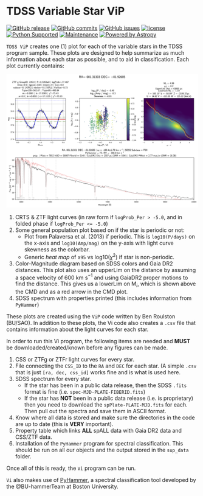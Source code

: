 # TDSS Variable Star ViP

[![GitHub release](https://img.shields.io/github/release/broulston/TDSS-Variable-Star-ViP.svg)](https://github.com/broulston/TDSS-Variable-Star-ViP/releases/latest)
[![GitHub commits](https://img.shields.io/github/commits-since/broulston/TDSS-Variable-Star-ViP/v1.0.0.svg)](https://github.com/broulston/TDSS-Variable-Star-ViP/commits/master)
[![GitHub issues](https://img.shields.io/github/issues/broulston/TDSS-Variable-Star-ViP.svg)](https://github.com/broulston/TDSS-Variable-Star-ViP/issues)
[![license](https://img.shields.io/github/license/broulston/TDSS-Variable-Star-ViP.svg)](https://github.com/broulston/TDSS-Variable-Star-ViP/blob/master/license.txt)
[![Python Supported](https://img.shields.io/badge/Python%20Supported-3-brightgreen.svg)](conda)
[![Maintenance](https://img.shields.io/maintenance/yes/2020.svg)]()
[![Powered by Astropy](https://img.shields.io/badge/powered%20by-AstroPy-orange.svg?style=flat)](http://www.astropy.org)

`TDSS ViP` creates one (1) plot for each of the variable stars in the TDSS program sample. These plots are designed to help summarize as much information about each star as possible, and to aid in classification. Each plot currently contains: 

![Vi_plot](./001.31303+01.92685_Vi.png?raw=true)

1. CRTS & ZTF light curves (in raw form if `logProb_Per > -5.0`, and in folded phase if `logProb_Per <= -5.0`)
2. Some general population plot based on if the star is periodic or not:
    * Plot from Palaversa et al. (2013) if periodic. This is `log10(P/days)` on the x-axis and `log10(Amp/mag)` on the y-axis with light curve skewness as the colorbar.
    * Generic _heat map_ of `a95` vs log10($\chi^2$) if star is non-periodic.
3. Color-Magnitude diagram based on SDSS colors and Gaia DR2 distances. This plot also uses an upperLim on the distance by assuming a space velocity of 600 km s$^{-1}$ and using GaiaDR2 proper motions to find the distance. This gives us a lowerLim on M$_{i}$, which is shown above the CMD and as a red arrow in the CMD plot.
4. SDSS spectrum with properties printed (this includes information from `PyHammer`)

These plots are created using the `ViP` code written by Ben Roulston (BU/SAO). In addition to these plots, the Vi code also creates a `.csv` file that contains information about the light curves for each star.

In order to run this Vi program, the following items are needed and **MUST** be downloaded/created/known before any figures can be made.

1. CSS or ZTFg or ZTFr light curves for every star.
2. File connecting the `CSS_ID` to the `RA` and `DEC` for each star. (A simple `.csv` that is just `[ra, dec, css_id]` works fine and is what is used here.
3. SDSS spectrum for every star.
    * If the star has been in a public data release, then the SDSS `.fits` format is fine (i.e. `spec-MJD-PLATE-FIBERID.fits`)
    * If the star has **NOT** been in a public data release (i.e. is proprietary) then you need to download the `spPlate-PLATE-MJD.fits` for each. Then pull out the spectra and save them in ASCII format.
4. Know where all data is stored and make sure the directories in the code are up to date (this is **VERY** important).
5. Property table which links **ALL** spALL data with Gaia DR2 data and CSS/ZTF data.
6. Installation of the `PyHammer` program for spectral classification. This should be run on all our objects and the output stored in the `sup_data` folder.

Once all of this is ready, the `Vi` program can be run. 

`Vi` also makes use of [PyHammer](https://github.com/BU-hammerTeam/PyHammer), a spectral classification tool developed by the @BU-hammerTeam at Boston University.

